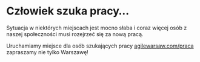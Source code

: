 ---
---

# Człowiek szuka pracy…

Sytuacja w niektórych miejscach jest mocno słaba i coraz więcej osób z naszej społeczności musi rozejrzeć się za nową pracą.

Uruchamiamy miejsce dla osób szukających pracy [agilewarsaw.com/praca](/praca) zapraszamy nie tylko Warszawę!
